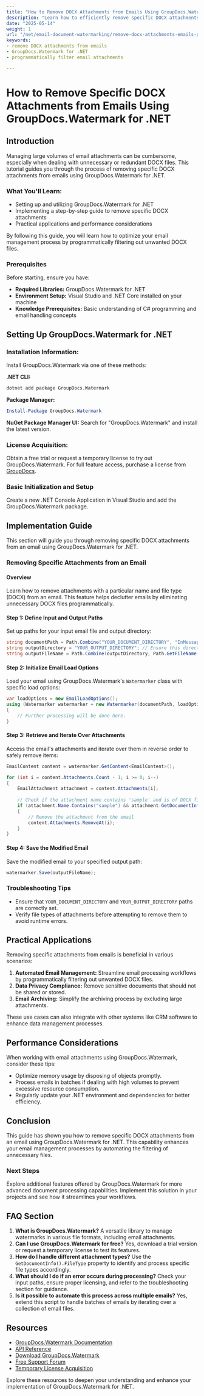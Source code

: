 ```yaml
---
title: "How to Remove DOCX Attachments from Emails Using GroupDocs.Watermark for .NET"
description: "Learn how to efficiently remove specific DOCX attachments from emails using GroupDocs.Watermark for .NET, streamlining your email management process."
date: "2025-05-14"
weight: 1
url: "/net/email-document-watermarking/remove-docx-attachments-emails-groupdocs-watermark-net/"
keywords:
- remove DOCX attachments from emails
- GroupDocs.Watermark for .NET
- programmatically filter email attachments

---
```



# How to Remove Specific DOCX Attachments from Emails Using GroupDocs.Watermark for .NET

## Introduction
Managing large volumes of email attachments can be cumbersome, especially when dealing with unnecessary or redundant DOCX files. This tutorial guides you through the process of removing specific DOCX attachments from emails using GroupDocs.Watermark for .NET.

### What You'll Learn:
- Setting up and utilizing GroupDocs.Watermark for .NET
- Implementing a step-by-step guide to remove specific DOCX attachments
- Practical applications and performance considerations

By following this guide, you will learn how to optimize your email management process by programmatically filtering out unwanted DOCX files.

### Prerequisites
Before starting, ensure you have:
- **Required Libraries:** GroupDocs.Watermark for .NET
- **Environment Setup:** Visual Studio and .NET Core installed on your machine
- **Knowledge Prerequisites:** Basic understanding of C# programming and email handling concepts

## Setting Up GroupDocs.Watermark for .NET

### Installation Information:
Install GroupDocs.Watermark via one of these methods:

**.NET CLI:**
```bash
dotnet add package GroupDocs.Watermark
```

**Package Manager:**
```powershell
Install-Package GroupDocs.Watermark
```

**NuGet Package Manager UI:** 
Search for "GroupDocs.Watermark" and install the latest version.

### License Acquisition:
Obtain a free trial or request a temporary license to try out GroupDocs.Watermark. For full feature access, purchase a license from [GroupDocs](https://purchase.groupdocs.com/).

### Basic Initialization and Setup
Create a new .NET Console Application in Visual Studio and add the GroupDocs.Watermark package.

## Implementation Guide
This section will guide you through removing specific DOCX attachments from an email using GroupDocs.Watermark for .NET.

### Removing Specific Attachments from an Email

#### Overview
Learn how to remove attachments with a particular name and file type (DOCX) from an email. This feature helps declutter emails by eliminating unnecessary DOCX files programmatically.

#### Step 1: Define Input and Output Paths
Set up paths for your input email file and output directory:

```csharp
string documentPath = Path.Combine("YOUR_DOCUMENT_DIRECTORY", "InMessage.msg"); // Replace with your actual file name.
string outputDirectory = "YOUR_OUTPUT_DIRECTORY"; // Ensure this directory exists or create it before running the code.
string outputFileName = Path.Combine(outputDirectory, Path.GetFileName(documentPath));
```

#### Step 2: Initialize Email Load Options
Load your email using GroupDocs.Watermark's `Watermarker` class with specific load options:

```csharp
var loadOptions = new EmailLoadOptions();
using (Watermarker watermarker = new Watermarker(documentPath, loadOptions))
{
    // Further processing will be done here.
}
```

#### Step 3: Retrieve and Iterate Over Attachments
Access the email's attachments and iterate over them in reverse order to safely remove items:

```csharp
EmailContent content = watermarker.GetContent<EmailContent>();

for (int i = content.Attachments.Count - 1; i >= 0; i--)
{
    EmailAttachment attachment = content.Attachments[i];
    
    // Check if the attachment name contains 'sample' and is of DOCX file type
    if (attachment.Name.Contains("sample") && attachment.GetDocumentInfo().FileType == FileType.DOCX)
    {
        // Remove the attachment from the email
        content.Attachments.RemoveAt(i);
    }
}
```

#### Step 4: Save the Modified Email
Save the modified email to your specified output path:

```csharp
watermarker.Save(outputFileName);
```

### Troubleshooting Tips
- Ensure that `YOUR_DOCUMENT_DIRECTORY` and `YOUR_OUTPUT_DIRECTORY` paths are correctly set.
- Verify file types of attachments before attempting to remove them to avoid runtime errors.

## Practical Applications
Removing specific attachments from emails is beneficial in various scenarios:
1. **Automated Email Management:** Streamline email processing workflows by programmatically filtering out unwanted DOCX files.
2. **Data Privacy Compliance:** Remove sensitive documents that should not be shared or stored.
3. **Email Archiving:** Simplify the archiving process by excluding large attachments.

These use cases can also integrate with other systems like CRM software to enhance data management processes.

## Performance Considerations
When working with email attachments using GroupDocs.Watermark, consider these tips:
- Optimize memory usage by disposing of objects promptly.
- Process emails in batches if dealing with high volumes to prevent excessive resource consumption.
- Regularly update your .NET environment and dependencies for better efficiency.

## Conclusion
This guide has shown you how to remove specific DOCX attachments from an email using GroupDocs.Watermark for .NET. This capability enhances your email management processes by automating the filtering of unnecessary files.

### Next Steps
Explore additional features offered by GroupDocs.Watermark for more advanced document processing capabilities. Implement this solution in your projects and see how it streamlines your workflows.

## FAQ Section
1. **What is GroupDocs.Watermark?** A versatile library to manage watermarks in various file formats, including email attachments.
2. **Can I use GroupDocs.Watermark for free?** Yes, download a trial version or request a temporary license to test its features.
3. **How do I handle different attachment types?** Use the `GetDocumentInfo().FileType` property to identify and process specific file types accordingly.
4. **What should I do if an error occurs during processing?** Check your input paths, ensure proper licensing, and refer to the troubleshooting section for guidance.
5. **Is it possible to automate this process across multiple emails?** Yes, extend this script to handle batches of emails by iterating over a collection of email files.

## Resources
- [GroupDocs.Watermark Documentation](https://docs.groupdocs.com/watermark/net/)
- [API Reference](https://reference.groupdocs.com/watermark/net)
- [Download GroupDocs.Watermark](https://releases.groupdocs.com/watermark/net/)
- [Free Support Forum](https://forum.groupdocs.com/c/watermark/10)
- [Temporary License Acquisition](https://purchase.groupdocs.com/temporary-license/) 

Explore these resources to deepen your understanding and enhance your implementation of GroupDocs.Watermark for .NET.
